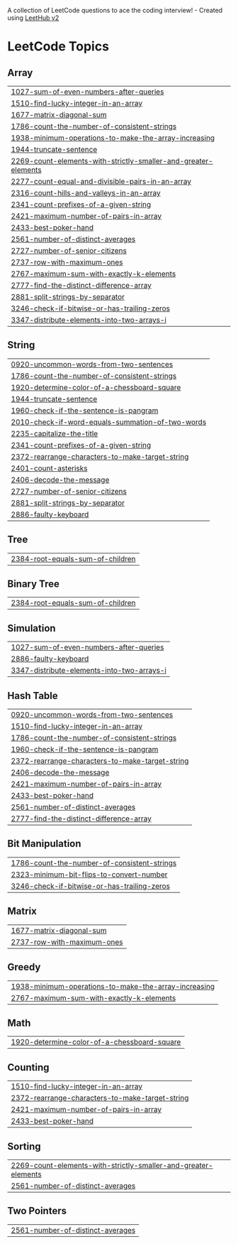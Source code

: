 A collection of LeetCode questions to ace the coding interview! - Created using [LeetHub v2](https://github.com/arunbhardwaj/LeetHub-2.0)
<!---LeetCode Topics Start-->
# LeetCode Topics
## Array
|  |
| ------- |
| [1027-sum-of-even-numbers-after-queries](https://github.com/kaimai33/leetcode_study/tree/master/1027-sum-of-even-numbers-after-queries) |
| [1510-find-lucky-integer-in-an-array](https://github.com/kaimai33/leetcode_study/tree/master/1510-find-lucky-integer-in-an-array) |
| [1677-matrix-diagonal-sum](https://github.com/kaimai33/leetcode_study/tree/master/1677-matrix-diagonal-sum) |
| [1786-count-the-number-of-consistent-strings](https://github.com/kaimai33/leetcode_study/tree/master/1786-count-the-number-of-consistent-strings) |
| [1938-minimum-operations-to-make-the-array-increasing](https://github.com/kaimai33/leetcode_study/tree/master/1938-minimum-operations-to-make-the-array-increasing) |
| [1944-truncate-sentence](https://github.com/kaimai33/leetcode_study/tree/master/1944-truncate-sentence) |
| [2269-count-elements-with-strictly-smaller-and-greater-elements](https://github.com/kaimai33/leetcode_study/tree/master/2269-count-elements-with-strictly-smaller-and-greater-elements) |
| [2277-count-equal-and-divisible-pairs-in-an-array](https://github.com/kaimai33/leetcode_study/tree/master/2277-count-equal-and-divisible-pairs-in-an-array) |
| [2316-count-hills-and-valleys-in-an-array](https://github.com/kaimai33/leetcode_study/tree/master/2316-count-hills-and-valleys-in-an-array) |
| [2341-count-prefixes-of-a-given-string](https://github.com/kaimai33/leetcode_study/tree/master/2341-count-prefixes-of-a-given-string) |
| [2421-maximum-number-of-pairs-in-array](https://github.com/kaimai33/leetcode_study/tree/master/2421-maximum-number-of-pairs-in-array) |
| [2433-best-poker-hand](https://github.com/kaimai33/leetcode_study/tree/master/2433-best-poker-hand) |
| [2561-number-of-distinct-averages](https://github.com/kaimai33/leetcode_study/tree/master/2561-number-of-distinct-averages) |
| [2727-number-of-senior-citizens](https://github.com/kaimai33/leetcode_study/tree/master/2727-number-of-senior-citizens) |
| [2737-row-with-maximum-ones](https://github.com/kaimai33/leetcode_study/tree/master/2737-row-with-maximum-ones) |
| [2767-maximum-sum-with-exactly-k-elements](https://github.com/kaimai33/leetcode_study/tree/master/2767-maximum-sum-with-exactly-k-elements) |
| [2777-find-the-distinct-difference-array](https://github.com/kaimai33/leetcode_study/tree/master/2777-find-the-distinct-difference-array) |
| [2881-split-strings-by-separator](https://github.com/kaimai33/leetcode_study/tree/master/2881-split-strings-by-separator) |
| [3246-check-if-bitwise-or-has-trailing-zeros](https://github.com/kaimai33/leetcode_study/tree/master/3246-check-if-bitwise-or-has-trailing-zeros) |
| [3347-distribute-elements-into-two-arrays-i](https://github.com/kaimai33/leetcode_study/tree/master/3347-distribute-elements-into-two-arrays-i) |
## String
|  |
| ------- |
| [0920-uncommon-words-from-two-sentences](https://github.com/kaimai33/leetcode_study/tree/master/0920-uncommon-words-from-two-sentences) |
| [1786-count-the-number-of-consistent-strings](https://github.com/kaimai33/leetcode_study/tree/master/1786-count-the-number-of-consistent-strings) |
| [1920-determine-color-of-a-chessboard-square](https://github.com/kaimai33/leetcode_study/tree/master/1920-determine-color-of-a-chessboard-square) |
| [1944-truncate-sentence](https://github.com/kaimai33/leetcode_study/tree/master/1944-truncate-sentence) |
| [1960-check-if-the-sentence-is-pangram](https://github.com/kaimai33/leetcode_study/tree/master/1960-check-if-the-sentence-is-pangram) |
| [2010-check-if-word-equals-summation-of-two-words](https://github.com/kaimai33/leetcode_study/tree/master/2010-check-if-word-equals-summation-of-two-words) |
| [2235-capitalize-the-title](https://github.com/kaimai33/leetcode_study/tree/master/2235-capitalize-the-title) |
| [2341-count-prefixes-of-a-given-string](https://github.com/kaimai33/leetcode_study/tree/master/2341-count-prefixes-of-a-given-string) |
| [2372-rearrange-characters-to-make-target-string](https://github.com/kaimai33/leetcode_study/tree/master/2372-rearrange-characters-to-make-target-string) |
| [2401-count-asterisks](https://github.com/kaimai33/leetcode_study/tree/master/2401-count-asterisks) |
| [2406-decode-the-message](https://github.com/kaimai33/leetcode_study/tree/master/2406-decode-the-message) |
| [2727-number-of-senior-citizens](https://github.com/kaimai33/leetcode_study/tree/master/2727-number-of-senior-citizens) |
| [2881-split-strings-by-separator](https://github.com/kaimai33/leetcode_study/tree/master/2881-split-strings-by-separator) |
| [2886-faulty-keyboard](https://github.com/kaimai33/leetcode_study/tree/master/2886-faulty-keyboard) |
## Tree
|  |
| ------- |
| [2384-root-equals-sum-of-children](https://github.com/kaimai33/leetcode_study/tree/master/2384-root-equals-sum-of-children) |
## Binary Tree
|  |
| ------- |
| [2384-root-equals-sum-of-children](https://github.com/kaimai33/leetcode_study/tree/master/2384-root-equals-sum-of-children) |
## Simulation
|  |
| ------- |
| [1027-sum-of-even-numbers-after-queries](https://github.com/kaimai33/leetcode_study/tree/master/1027-sum-of-even-numbers-after-queries) |
| [2886-faulty-keyboard](https://github.com/kaimai33/leetcode_study/tree/master/2886-faulty-keyboard) |
| [3347-distribute-elements-into-two-arrays-i](https://github.com/kaimai33/leetcode_study/tree/master/3347-distribute-elements-into-two-arrays-i) |
## Hash Table
|  |
| ------- |
| [0920-uncommon-words-from-two-sentences](https://github.com/kaimai33/leetcode_study/tree/master/0920-uncommon-words-from-two-sentences) |
| [1510-find-lucky-integer-in-an-array](https://github.com/kaimai33/leetcode_study/tree/master/1510-find-lucky-integer-in-an-array) |
| [1786-count-the-number-of-consistent-strings](https://github.com/kaimai33/leetcode_study/tree/master/1786-count-the-number-of-consistent-strings) |
| [1960-check-if-the-sentence-is-pangram](https://github.com/kaimai33/leetcode_study/tree/master/1960-check-if-the-sentence-is-pangram) |
| [2372-rearrange-characters-to-make-target-string](https://github.com/kaimai33/leetcode_study/tree/master/2372-rearrange-characters-to-make-target-string) |
| [2406-decode-the-message](https://github.com/kaimai33/leetcode_study/tree/master/2406-decode-the-message) |
| [2421-maximum-number-of-pairs-in-array](https://github.com/kaimai33/leetcode_study/tree/master/2421-maximum-number-of-pairs-in-array) |
| [2433-best-poker-hand](https://github.com/kaimai33/leetcode_study/tree/master/2433-best-poker-hand) |
| [2561-number-of-distinct-averages](https://github.com/kaimai33/leetcode_study/tree/master/2561-number-of-distinct-averages) |
| [2777-find-the-distinct-difference-array](https://github.com/kaimai33/leetcode_study/tree/master/2777-find-the-distinct-difference-array) |
## Bit Manipulation
|  |
| ------- |
| [1786-count-the-number-of-consistent-strings](https://github.com/kaimai33/leetcode_study/tree/master/1786-count-the-number-of-consistent-strings) |
| [2323-minimum-bit-flips-to-convert-number](https://github.com/kaimai33/leetcode_study/tree/master/2323-minimum-bit-flips-to-convert-number) |
| [3246-check-if-bitwise-or-has-trailing-zeros](https://github.com/kaimai33/leetcode_study/tree/master/3246-check-if-bitwise-or-has-trailing-zeros) |
## Matrix
|  |
| ------- |
| [1677-matrix-diagonal-sum](https://github.com/kaimai33/leetcode_study/tree/master/1677-matrix-diagonal-sum) |
| [2737-row-with-maximum-ones](https://github.com/kaimai33/leetcode_study/tree/master/2737-row-with-maximum-ones) |
## Greedy
|  |
| ------- |
| [1938-minimum-operations-to-make-the-array-increasing](https://github.com/kaimai33/leetcode_study/tree/master/1938-minimum-operations-to-make-the-array-increasing) |
| [2767-maximum-sum-with-exactly-k-elements](https://github.com/kaimai33/leetcode_study/tree/master/2767-maximum-sum-with-exactly-k-elements) |
## Math
|  |
| ------- |
| [1920-determine-color-of-a-chessboard-square](https://github.com/kaimai33/leetcode_study/tree/master/1920-determine-color-of-a-chessboard-square) |
## Counting
|  |
| ------- |
| [1510-find-lucky-integer-in-an-array](https://github.com/kaimai33/leetcode_study/tree/master/1510-find-lucky-integer-in-an-array) |
| [2372-rearrange-characters-to-make-target-string](https://github.com/kaimai33/leetcode_study/tree/master/2372-rearrange-characters-to-make-target-string) |
| [2421-maximum-number-of-pairs-in-array](https://github.com/kaimai33/leetcode_study/tree/master/2421-maximum-number-of-pairs-in-array) |
| [2433-best-poker-hand](https://github.com/kaimai33/leetcode_study/tree/master/2433-best-poker-hand) |
## Sorting
|  |
| ------- |
| [2269-count-elements-with-strictly-smaller-and-greater-elements](https://github.com/kaimai33/leetcode_study/tree/master/2269-count-elements-with-strictly-smaller-and-greater-elements) |
| [2561-number-of-distinct-averages](https://github.com/kaimai33/leetcode_study/tree/master/2561-number-of-distinct-averages) |
## Two Pointers
|  |
| ------- |
| [2561-number-of-distinct-averages](https://github.com/kaimai33/leetcode_study/tree/master/2561-number-of-distinct-averages) |
<!---LeetCode Topics End-->